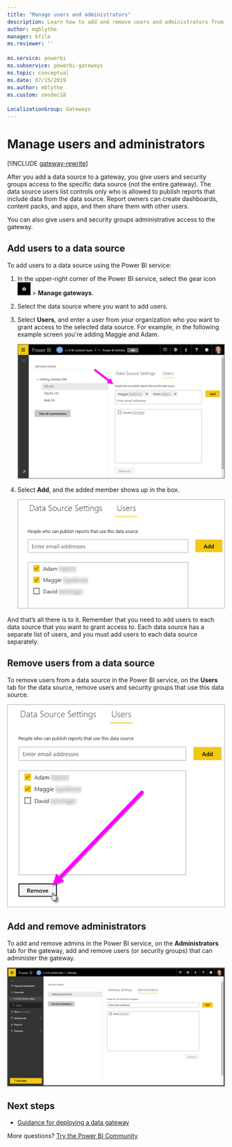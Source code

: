 ```yaml
---
title: "Manage users and administrators"
description: Learn how to add and remove users and administrators from the gateway.
author: mgblythe
manager: kfile
ms.reviewer: ''

ms.service: powerbi
ms.subservice: powerbi-gateways
ms.topic: conceptual
ms.date: 07/15/2019
ms.author: mblythe
ms.custom: seodec18

LocalizationGroup: Gateways
---
```


# Manage users and administrators

[!INCLUDE [gateway-rewrite](includes/gateway-rewrite.md)]

After you add a data source to a gateway, you give users and security groups access to the specific data source (not the entire gateway). The data source users list controls only who is allowed to publish reports that include data from the data source. Report owners can create dashboards, content packs, and apps, and then share them with other users.

You can also give users and security groups administrative access to the gateway.

## Add users to a data source

To add users to a data source using the Power BI service:

1. In the upper-right corner of the Power BI service, select the gear icon ![Settings gear icon](media/service-gateway-manage-admins/icon-gear.png) > **Manage gateways**.

2. Select the data source where you want to add users.

3. Select **Users**, and enter a user from your organization who you want to grant access to the selected data source. For example, in the following example screen you're adding Maggie and Adam.

    ![Users tab](media/service-gateway-manage-admins/users-tab.png)

4. Select **Add**, and the added member shows up in the box.

    ![Add user](media/service-gateway-manage-admins/add-user.png)

And that’s all there is to it. Remember that you need to add users to each data source that you want to grant access to. Each data source has a separate list of users, and you must add users to each data source separately.


## Remove users from a data source

To remove users from a data source in the Power BI service, on the **Users** tab for the data source, remove users and security groups that use this data source.

![Remove user](media/service-gateway-manage-admins/remove-user.png)

## Add and remove administrators

To add and remove admins in the Power BI service, on the **Administrators** tab for the gateway, add and remove users (or security groups) that can administer the gateway.

![Administrators tab](media/service-gateway-manage-admins/administrators-tab.png)

## Next steps

* [Guidance for deploying a data gateway](service-gateway-deployment-guidance.md)

More questions? [Try the Power BI Community](http://community.powerbi.com/)
